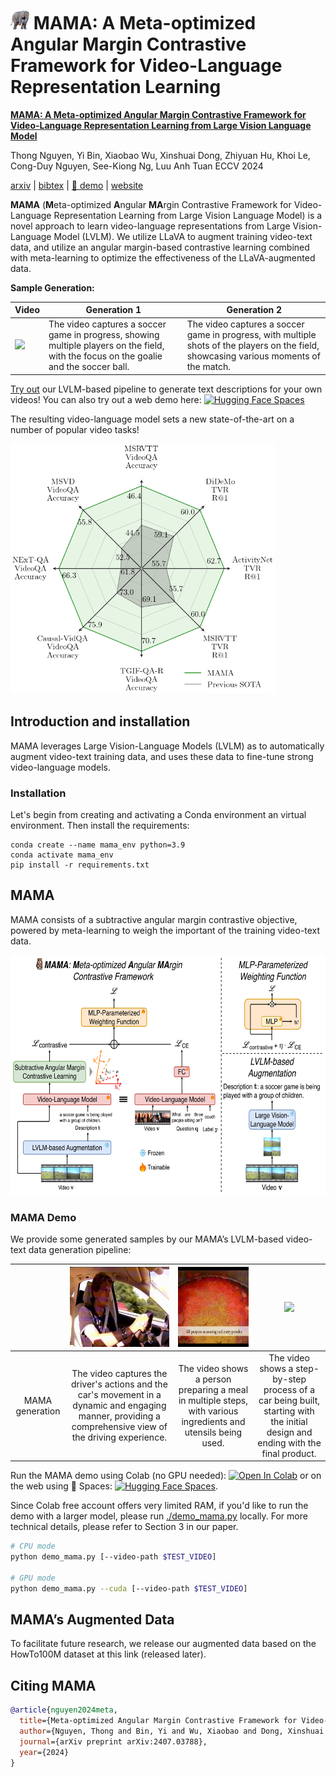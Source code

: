 # <img src="assets/mama.png" alt="drawing" width="30"/> MAMA: A Meta-optimized Angular Margin Contrastive Framework for Video-Language Representation Learning 


[**MAMA: A Meta-optimized Angular Margin Contrastive Framework for Video-Language Representation Learning from Large Vision Language Model**](https://arxiv.org/abs/2407.03788)

Thong Nguyen, Yi Bin, Xiaobao Wu, Xinshuai Dong, Zhiyuan Hu, Khoi Le, Cong-Duy Nguyen, See-Kiong Ng, Luu Anh Tuan
ECCV 2024

[arxiv](https://arxiv.org/abs/2407.03788) | [bibtex](#citing-mama) | [🤗 demo](https://huggingface.co/spaces/thongnguyen5999/mama) | [website](https://nguyentthong.github.io/MAMA)

**MAMA** (**M**eta-optimized **A**ngular **MA**rgin Contrastive Framework for Video-Language Representation Learning from Large Vision Language Model) is a novel approach to learn video-language representations from Large Vision-Language Model (LVLM). We utilize LLaVA to augment training video-text data, and utilize an angular margin-based contrastive learning combined with meta-learning to optimize the effectiveness of the LLaVA-augmented data.

**Sample Generation:**

| Video | Generation 1 | Generation 2 |
| --------|-------------|--------------|
| <img src="assets/football_video.gif" height=128> | The video captures a soccer game in progress, showing multiple players on the field, with the focus on the goalie and the soccer ball. | The video captures a soccer game in progress, with multiple shots of the players on the field, showcasing various moments of the match. |

[Try out](#mama-demo) our LVLM-based pipeline to generate text descriptions for your own videos! 
You can also try out a web demo here: [![Hugging Face Spaces](https://img.shields.io/badge/%F0%9F%A4%97%20Hugging%20Face-Spaces-blue)](https://huggingface.co/spaces/thongnguyen5999/mama)

The resulting video-language model sets a new state-of-the-art on a number of popular video tasks!

<img src="assets/spiderplot_results.png" height=400>

## Introduction and installation

<span style="font-variant:small-caps;">MAMA</span> leverages Large Vision-Language Models (LVLM) as to automatically augment video-text training data, and uses these data to fine-tune strong video-language models.

### Installation

Let's begin from creating and activating a Conda environment an virtual environment. Then install the requirements:
```
conda create --name mama_env python=3.9
conda activate mama_env
pip install -r requirements.txt
```

## MAMA

MAMA consists of a subtractive angular margin contrastive objective, powered by meta-learning to weigh the important of the training video-text data.

<img src="assets/mama_illustration.png" height=384>

### MAMA Demo

We provide some generated samples by our MAMA’s LVLM-based video-text data generation pipeline:

|                    | <img src="assets/driving_video.gif" height=128> | <img src="assets/cooking_video.gif" height=128> | <img src="assets/machine_car_video.gif" height=128>
| :----------------: | :----------------------------------------: | :-------------------------------------: | :--------------------------------------: |
| MAMA generation   |  The video captures the driver's actions and the car's movement in a dynamic and engaging manner, providing a comprehensive view of the driving experience.    |  The video shows a person preparing a meal in multiple steps, with various ingredients and utensils being used.  |  The video shows a step-by-step process of a car being built, starting with the initial design and ending with the final product.|

Run the MAMA demo using Colab (no GPU needed): [![Open In Colab](https://colab.research.google.com/assets/colab-badge.svg)](https://colab.research.google.com/drive/1PPeZSROlizqIwXX3eeDEhiOvPx820GbY) or 
on the web using 🤗 Spaces: [![Hugging Face Spaces](https://img.shields.io/badge/%F0%9F%A4%97%20Hugging%20Face-Spaces-blue)](https://huggingface.co/spaces/thongnguyen5999/mama).

Since Colab free account offers very limited RAM, if you'd like to run the demo with a larger model, please run [./demo_mama.py](./demo_mama.py) locally. For more technical details, please refer to Section 3 in our paper.

```bash
# CPU mode
python demo_mama.py [--video-path $TEST_VIDEO]

# GPU mode
python demo_mama.py --cuda [--video-path $TEST_VIDEO]
```

## MAMA’s Augmented Data

To facilitate future research, we release our augmented data based on the HowTo100M dataset at this link (released later).

## Citing MAMA

```bibtex
@article{nguyen2024meta,
  title={Meta-optimized Angular Margin Contrastive Framework for Video-Language Representation Learning},
  author={Nguyen, Thong and Bin, Yi and Wu, Xiaobao and Dong, Xinshuai and Hu, Zhiyuan and Le, Khoi and Nguyen, Cong-Duy and Ng, See-Kiong and Tuan, Luu Anh},
  journal={arXiv preprint arXiv:2407.03788},
  year={2024}
}
```
